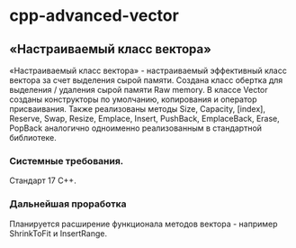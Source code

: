 # cpp-advanced-vector
## «Настраиваемый класс вектора»

«Настраиваемый класс вектора» - настраиваемый эффективный класс вектора за счет выделения сырой памяти. Создана класс обертка для выделения / удаления сырой памяти Raw memory. В классе Vector созданы конструкторы по умолчанию, копирования и оператор присваивания. Также реализованы методы Size, Capacity, [index], Reserve, Swap, Resize, Emplace, Insert, PushBack, EmplaceBack, Erase, PopBack аналогично одноименно реализованным в стандартной библиотеке.

### Системные требования.

Стандарт 17 C++. 

### Дальнейшая проработка

Планируется расширение функционала методов вектора - например ShrinkToFit и InsertRange.
